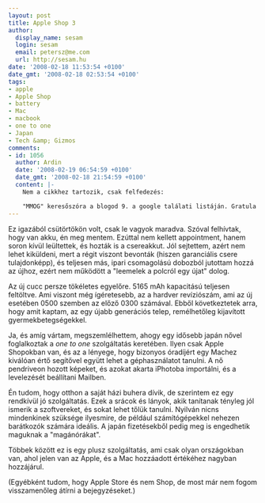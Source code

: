 ```yaml
---
layout: post
title: Apple Shop 3
author:
  display_name: sesam
  login: sesam
  email: petersz@me.com
  url: http://sesam.hu
date: '2008-02-18 11:53:54 +0100'
date_gmt: '2008-02-18 02:53:54 +0100'
tags:
- apple
- Apple Shop
- battery
- Mac
- macbook
- one to one
- Japan
- Tech &amp; Gizmos
comments:
- id: 1056
  author: Ardin
  date: '2008-02-19 06:54:59 +0100'
  date_gmt: '2008-02-18 21:54:59 +0100'
  content: |-
    Nem a cikkhez tartozik, csak felfedezés:

    "MMOG" keresőszóra a blogod 9. a google találati listáján. Gratula :D
---
```


Ez igazából csütörtökön volt, csak le vagyok maradva. Szóval felhívtak, hogy van akku, én meg mentem. Ezúttal nem kellett appointment, hanem soron kívül leültettek, és hozták is a csereakkut. Jól sejtettem, azért nem lehet kiküldeni, mert a régit viszont bevonták (hiszen garanciális csere tulajdonképp), és teljesen más, ipari csomagolású dobozból jutottam hozzá az újhoz, ezért nem működött a "leemelek a polcról egy újat" dolog.

Az új cucc persze tökéletes egyelőre. 5165 mAh kapacitású teljesen feltöltve. Ami viszont még ígéretesebb, az a hardver revíziószám, ami az új esetében 0500 szemben az előző 0300 számával. Ebből következtetek arra, hogy amit kaptam, az egy újabb generációs telep, remélhetőleg kijavított gyermekbetegségekkel.

Ja, és amíg vártam, megszemlélhettem, ahogy egy idősebb japán nővel foglalkoztak a _one to one_ szolgáltatás keretében. Ilyen csak Apple Shopokban van, és az a lényege, hogy bizonyos óradíjért egy Machez kiválóan értő segítővel együtt lehet a géphasználatot tanulni. A nő pendriveon hozott képeket, és azokat akarta iPhotoba importálni, és a levelezését beállítani Mailben.

Én tudom, hogy otthon a saját házi buhera dívik, de szerintem ez egy rendkívül jó szolgáltatás. Ezek a srácok és lányok, akik tanítanak tényleg jól ismerik a szoftvereket, és sokat lehet tőlük tanulni. Nyilván nicns mindenkinek szüksége ilyesmire, de például számítógépekkel nehezen barátkozók számára ideális. A japán fizetésekből pedig meg is engedhetik maguknak a "magánórákat".

Többek között ez is egy plusz szolgáltatás, ami csak olyan országokban van, ahol jelen van az Apple, és a Mac hozzáadott értékéhez nagyban hozzájárul.

(Egyébként tudom, hogy Apple Store és nem Shop, de most már nem fogom visszamenőleg átírni a bejegyzéseket.)
